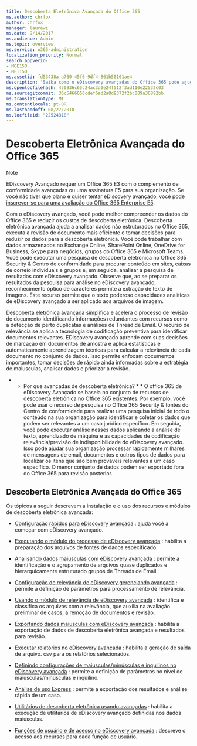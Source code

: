 ```yaml
---
title: Descoberta Eletrônica Avançada do Office 365
ms.author: chrfox
author: chrfox
manager: laurawi
ms.date: 9/14/2017
ms.audience: Admin
ms.topic: overview
ms.service: o365-administration
localization_priority: Normal
search.appverid:
- MOE150
- MET150
ms.assetid: fd53438a-a760-45f6-9df4-861b50161ae4
description: 'Saiba como o eDiscovery avançadas do Office 365 pode ajudá-lo a analisar dados no Office 365, simplificar as revisões do documento e tomar decisões para eDiscovery eficiente.  '
ms.openlocfilehash: 450936c65c24ac3d0e24f512f3ad110e22532c03
ms.sourcegitcommit: 36c5466056cdef6ad2a8d9372f2bc009a30892bb
ms.translationtype: MT
ms.contentlocale: pt-BR
ms.lasthandoff: 08/27/2018
ms.locfileid: "22524318"
---
```

# <a name="office-365-advanced-ediscovery"></a>Descoberta Eletrônica Avançada do Office 365

> [!NOTE]
> EDiscovery Avançado requer um Office 365 E3 com o complemento de conformidade avançadas ou uma assinatura E5 para sua organização. Se você não tiver que plano e quiser tentar eDiscovery avançado, você pode [inscrever-se para uma avaliação do Office 365 Enterprise E5](https://go.microsoft.com/fwlink/p/?LinkID=698279). 
  
Com o eDiscovery avançado, você pode melhor compreender os dados do Office 365 e reduzir os custos de descoberta eletrônica. Descoberta eletrônica avançada ajuda a analisar dados não estruturados no Office 365, executa a revisão de documento mais eficiente e tomar decisões para reduzir os dados para a descoberta eletrônica. Você pode trabalhar com dados armazenados no Exchange Online, SharePoint Online, OneDrive for Business, Skype para negócios, grupos do Office 365 e Microsoft Teams. Você pode executar uma pesquisa de descoberta eletrônica no Office 365 Security &amp; Centro de conformidade para procurar conteúdo em sites, caixas de correio individuais e grupos e, em seguida, analisar a pesquisa de resultados com eDiscovery avançado. Observe que, ao se preparar os resultados da pesquisa para análise no eDiscovery avançado, reconhecimento óptico de caracteres permite a extração de texto de imagens. Este recurso permite que o texto poderoso capacidades analíticas de eDiscovery avançado a ser aplicado aos arquivos de imagem.
  
Descoberta eletrônica avançada simplifica e acelera o processo de revisão de documento identificando informações redundantes com recursos como a detecção de perto duplicatas e análises de Thread de Email. O recurso de relevância se aplica a tecnologia de codificação preventiva para identificar documentos relevantes. EDiscovery avançado aprende com suas decisões de marcação em documentos de amostra e aplica estatísticas e automaticamente aprendizagem técnicas para calcular a relevância de cada documento no conjunto de dados. Isso permite enfocam documentos importantes, tomar decisões de rápido ainda informadas sobre a estratégia de maiusculas, analisar dados e priorizar a revisão.
  
 * * Por que avançadas de descoberta eletrônica? * * O office 365 de eDiscovery Avançado se baseia no conjunto de recursos de descoberta eletrônica no Office 365 existentes. Por exemplo, você pode usar o recurso de pesquisa no Office 365 Security &amp; fontes do Centro de conformidade para realizar uma pesquisa inicial de todo o conteúdo na sua organização para identificar e coletar os dados que podem ser relevantes a um caso jurídico específico. Em seguida, você pode executar análise nesses dados aplicando a análise de texto, aprendizado de máquina e as capacidades de codificação relevância/previsão de indisponibilidade do eDiscovery avançado. Isso pode ajudar sua organização processar rapidamente milhares de mensagens de email, documentos e outros tipos de dados para localizar os itens que são bem prováveis relevantes a um caso específico. O menor conjunto de dados podem ser exportado fora do Office 365 para revisão posterior. 
  
## <a name="office-365-advanced-ediscovery"></a>Descoberta Eletrônica Avançada do Office 365

Os tópicos a seguir descrevem a instalação e o uso dos recursos e módulos de descoberta eletrônica avançada:
  
- [Configuração rápidos para eDiscovery avançada](quick-setup-for-advanced-ediscovery.md) : ajuda você a começar com eDiscovery avançado. 
    
- [Executando o módulo do processo de eDiscovery avançada](run-the-process-module-in-advanced-ediscovery.md) : habilita a preparação dos arquivos de fontes de dados especificado. 
    
- [Analisando dados maiusculas com eDiscovery avançada](analyze-case-data-with-advanced-ediscovery.md) : permite a identificação e o agrupamento de arquivos quase duplicados e hierarquicamente estruturado grupos de Threads de Email. 
    
- [Configuração de relevância de eDiscovery gerenciando avançada](manage-relevance-setup-in-advanced-ediscovery.md) : permite a definição de parâmetros para processamento de relevância. 
    
- [Usando o módulo de relevância de eDiscovery avançada](use-relevance-in-advanced-ediscovery.md) : identifica e classifica os arquivos com a relevância, que auxilia na avaliação preliminar de casos, a remoção de documentos e revisão. 
    
- [Exportando dados maiusculas com eDiscovery avançada](export-case-data-in-advanced-ediscovery.md) : habilita a exportação de dados de descoberta eletrônica avançada e resultados para revisão. 
    
- [Executar relatórios no eDiscovery avançada](run-reports-in-advanced-ediscovery.md) : habilita a geração de saída de arquivo. csv para os relatórios selecionados. 
    
- [Definindo configurações de maiusculas/minúsculas e inquilinos no eDiscovery avançada](define-case-and-tenant-settings-in-advanced-ediscovery.md) : permite a definição de parâmetros no nível de maiusculas/minúsculas e inquilino. 
    
- [Análise de uso Express](use-express-analysis-in-advanced-ediscovery.md) : permite a exportação dos resultados e análise rápida de um caso. 
    
- [Utilitários de descoberta eletrônica usando avançadas](use-advanced-ediscovery-utilities.md) : habilita a execução de utilitários de eDiscovery avançado definidas nos dados maiusculas. 
    
- [Funções de usuário e de acesso no eDiscovery avançada](user-roles-and-access-in-advanced-ediscovery.md) : descreve o acesso aos recursos para cada função de usuário. 
    

